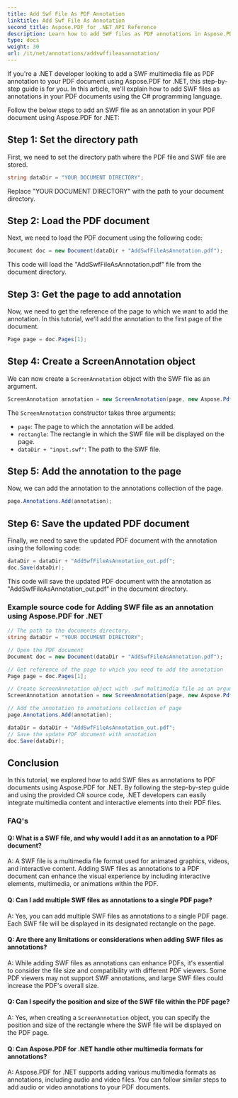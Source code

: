 ```yaml
---
title: Add Swf File As PDF Annotation
linktitle: Add Swf File As Annotation
second_title: Aspose.PDF for .NET API Reference
description: Learn how to add SWF files as PDF annotations in Aspose.PDF for .NET with this step-by-step guide.
type: docs
weight: 30
url: /it/net/annotations/addswffileasannotation/
---
```

If you're a .NET developer looking to add a SWF multimedia file as PDF annotation to your PDF document using Aspose.PDF for .NET, this step-by-step guide is for you. In this article, we'll explain how to add SWF files as annotations in your PDF documents using the C# programming language. 

Follow the below steps to add an SWF file as an annotation in your PDF document using Aspose.PDF for .NET:

## Step 1: Set the directory path

First, we need to set the directory path where the PDF file and SWF file are stored. 

```csharp
string dataDir = "YOUR DOCUMENT DIRECTORY";
```

Replace "YOUR DOCUMENT DIRECTORY" with the path to your document directory.

## Step 2: Load the PDF document

Next, we need to load the PDF document using the following code:

```csharp
Document doc = new Document(dataDir + "AddSwfFileAsAnnotation.pdf");
```

This code will load the "AddSwfFileAsAnnotation.pdf" file from the document directory.

## Step 3: Get the page to add annotation

Now, we need to get the reference of the page to which we want to add the annotation. In this tutorial, we'll add the annotation to the first page of the document.

```csharp
Page page = doc.Pages[1];
```

## Step 4: Create a ScreenAnnotation object

We can now create a `ScreenAnnotation` object with the SWF file as an argument.

```csharp
ScreenAnnotation annotation = new ScreenAnnotation(page, new Aspose.Pdf.Rectangle(0, 400, 600, 700), dataDir + "input.swf");
```

The `ScreenAnnotation` constructor takes three arguments:

- `page`: The page to which the annotation will be added.
- `rectangle`: The rectangle in which the SWF file will be displayed on the page.
- `dataDir + "input.swf"`: The path to the SWF file.

## Step 5: Add the annotation to the page

Now, we can add the annotation to the annotations collection of the page.

```csharp
page.Annotations.Add(annotation);
```

## Step 6: Save the updated PDF document

Finally, we need to save the updated PDF document with the annotation using the following code:

```csharp
dataDir = dataDir + "AddSwfFileAsAnnotation_out.pdf";
doc.Save(dataDir);
```

This code will save the updated PDF document with the annotation as "AddSwfFileAsAnnotation_out.pdf" in the document directory.

### Example source code for Adding SWF file as an annotation using Aspose.PDF for .NET

```csharp
// The path to the documents directory.
string dataDir = "YOUR DOCUMENT DIRECTORY";

// Open the PDF document
Document doc = new Document(dataDir + "AddSwfFileAsAnnotation.pdf");

// Get reference of the page to which you need to add the annotation
Page page = doc.Pages[1];

// Create ScreenAnnotation object with .swf multimedia file as an argument
ScreenAnnotation annotation = new ScreenAnnotation(page, new Aspose.Pdf.Rectangle(0, 400, 600, 700), dataDir + "input.swf");

// Add the annotation to annotations collection of page
page.Annotations.Add(annotation);

dataDir = dataDir + "AddSwfFileAsAnnotation_out.pdf";
// Save the update PDF document with annotation
doc.Save(dataDir);
```        

## Conclusion

In this tutorial, we explored how to add SWF files as annotations to PDF documents using Aspose.PDF for .NET. By following the step-by-step guide and using the provided C# source code, .NET developers can easily integrate multimedia content and interactive elements into their PDF files.

### FAQ's

#### Q: What is a SWF file, and why would I add it as an annotation to a PDF document?

A: A SWF file is a multimedia file format used for animated graphics, videos, and interactive content. Adding SWF files as annotations to a PDF document can enhance the visual experience by including interactive elements, multimedia, or animations within the PDF.

#### Q: Can I add multiple SWF files as annotations to a single PDF page?

A: Yes, you can add multiple SWF files as annotations to a single PDF page. Each SWF file will be displayed in its designated rectangle on the page.

#### Q: Are there any limitations or considerations when adding SWF files as annotations?

A: While adding SWF files as annotations can enhance PDFs, it's essential to consider the file size and compatibility with different PDF viewers. Some PDF viewers may not support SWF annotations, and large SWF files could increase the PDF's overall size.

#### Q: Can I specify the position and size of the SWF file within the PDF page?

A: Yes, when creating a `ScreenAnnotation` object, you can specify the position and size of the rectangle where the SWF file will be displayed on the PDF page.

#### Q: Can Aspose.PDF for .NET handle other multimedia formats for annotations?

A: Aspose.PDF for .NET supports adding various multimedia formats as annotations, including audio and video files. You can follow similar steps to add audio or video annotations to your PDF documents.